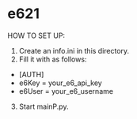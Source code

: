 # e621

HOW TO SET UP:

1. Create an info.ini in this directory.
2. Fill it with as follows:

* [AUTH]
* e6Key = your_e6_api_key
* e6User = your_e6_username

3. Start mainP.py.
